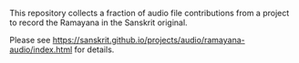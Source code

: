 This repository collects a fraction of audio file contributions from a project to record the Ramayana in the Sanskrit original.

Please see <https://sanskrit.github.io/projects/audio/ramayana-audio/index.html> for details.
